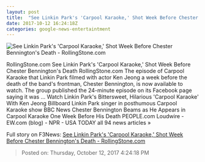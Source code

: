 ```yaml
---
layout: post
title:  "See Linkin Park's 'Carpool Karaoke,' Shot Week Before Chester Bennington's Death - RollingStone.com"
date: 2017-10-12 16:24:18Z
categories: google-news-entertaintment
---
```


![See Linkin Park's 'Carpool Karaoke,' Shot Week Before Chester Bennington's Death - RollingStone.com](http://img.wennermedia.com/social/linkin-park-carpool-karoake-4d6eb0c0-81b0-496d-bc6c-c2de8c6258ed.jpg)

RollingStone.com See Linkin Park's 'Carpool Karaoke,' Shot Week Before Chester Bennington's Death RollingStone.com The episode of Carpool Karaoke that Linkin Park filmed with actor Ken Jeong a week before the death of the band's frontman, Chester Bennington, is now available to watch. The group published the 24-minute episode on its Facebook page saying it was ... Watch Linkin Park's Bittersweet, Hilarious 'Carpool Karaoke' With Ken Jeong Billboard Linkin Park singer in posthumous Carpool Karaoke show BBC News Chester Bennington Beams as He Appears in Carpool Karaoke One Week Before His Death PEOPLE.com Loudwire - EW.com (blog) - NPR - USA TODAY all 94 news articles »


Full story on F3News: [See Linkin Park's 'Carpool Karaoke,' Shot Week Before Chester Bennington's Death - RollingStone.com](http://www.f3nws.com/n/ekKnXB)

> Posted on: Thursday, October 12, 2017 4:24:18 PM
